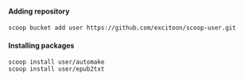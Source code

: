 #### Adding repository

```
scoop bucket add user https://github.com/excitoon/scoop-user.git
```

#### Installing packages

```
scoop install user/automake
scoop install user/epub2txt
```
